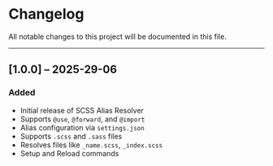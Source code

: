 # Changelog

All notable changes to this project will be documented in this file.

---

## [1.0.0] – 2025-29-06

### Added

- Initial release of SCSS Alias Resolver
- Supports `@use`, `@forward`, and `@import`
- Alias configuration via `settings.json`
- Supports `.scss` and `.sass` files
- Resolves files like `_name.scss`, `_index.scss`
- Setup and Reload commands
